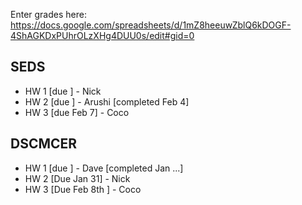 Enter grades here: https://docs.google.com/spreadsheets/d/1mZ8heeuwZblQ6kDOGF-4ShAGKDxPUhrOLzXHg4DUU0s/edit#gid=0  

## SEDS

* HW 1 [due ] - Nick 
* HW 2 [due ] - Arushi [completed Feb 4]
* HW 3 [due Feb 7] - Coco


## DSCMCER
* HW 1 [due ] - Dave [completed Jan ...]
* HW 2 [Due Jan 31] - Nick
* HW 3 [Due Feb 8th ] - Coco
